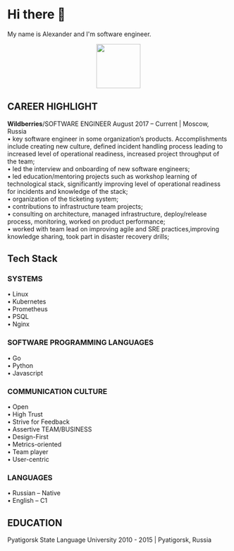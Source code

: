 # Hi there 👋

My name is Alexander and I'm software engineer.

<div id="header" align="center">
  <img src="https://media.giphy.com/media/M9gbBd9nbDrOTu1Mqx/giphy.gif" width="100">
</div>

## CAREER HIGHLIGHT

__Wildberries__/SOFTWARE ENGINEER August 2017 – Current | Moscow, Russia  
• key software engineer in some organization’s products. Accomplishments include creating new culture, defined incident handling process leading to increased level of operational readiness, increased project throughput of the team;  
• led the interview and onboarding of new software engineers;  
• led education/mentoring projects such as workshop learning of technological stack,
significantly improving level of operational readiness for incidents and knowledge of the stack;  
• organization of the ticketing system;  
• contributions to infrastructure team projects;  
• consulting on architecture, managed infrastructure, deploy/release process, monitoring, worked on product performance;  
• worked with team lead on improving agile and SRE practices,improving knowledge sharing, took part in disaster recovery drills;

## Tech Stack

### __SYSTEMS__

• Linux  
• Kubernetes  
• Prometheus  
• PSQL  
• Nginx  

### __SOFTWARE PROGRAMMING LANGUAGES__

• Go  
• Python  
• Javascript  

### COMMUNICATION CULTURE

• Open  
• High Trust  
• Strive for Feedback  
• Assertive TEAM/BUSINESS  
• Design-First  
• Metrics-oriented  
• Team player  
• User-centric

### __LANGUAGES__

• Russian – Native  
• English – C1

## EDUCATION

Pyatigorsk State Language University 2010 - 2015 | Pyatigorsk, Russia

<!--
**luckytea/luckytea** is a ✨ _special_ ✨ repository because its `README.md` (this file) appears on your GitHub profile.

Here are some ideas to get you started:

- 🔭 I’m currently working on ...
- 🌱 I’m currently learning ...
- 👯 I’m looking to collaborate on ...
- 🤔 I’m looking for help with ...
- 💬 Ask me about ...
- 📫 How to reach me: ...
- 😄 Pronouns: ...
- ⚡ Fun fact: ...
-->

